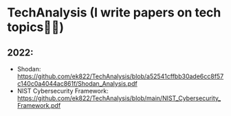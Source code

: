 # TechAnalysis (I write papers on tech topics👨‍💻)

## 2022:
- Shodan: https://github.com/ek822/TechAnalysis/blob/a52541cffbb30ade6cc8f57c140c0a4044ac861f/Shodan_Analysis.pdf
- NIST Cybersecurity Framework: https://github.com/ek822/TechAnalysis/blob/main/NIST_Cybersecurity_Framework.pdf


